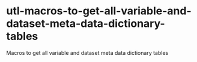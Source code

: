# utl-macros-to-get-all-variable-and-dataset-meta-data-dictionary-tables
Macros to get all variable and dataset meta data dictionary tables
